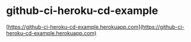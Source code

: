 # github-ci-heroku-cd-example
[https://github-ci-heroku-cd-example.herokuapp.com](https://github-ci-heroku-cd-example.herokuapp.com)